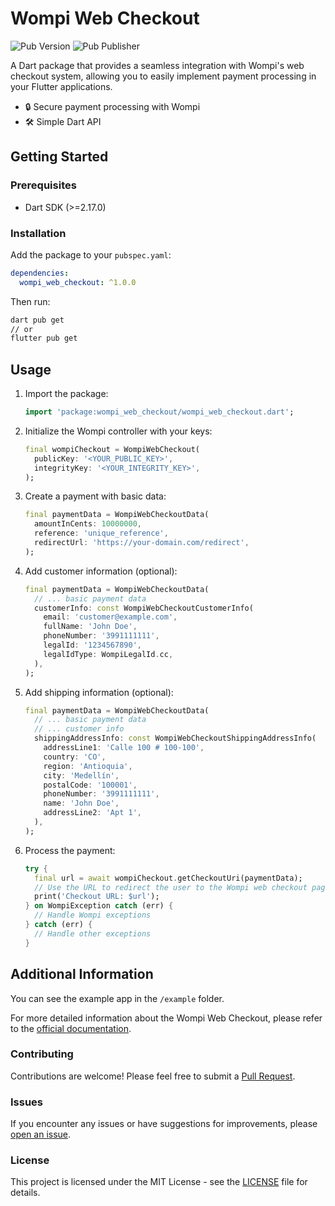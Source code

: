 # Wompi Web Checkout

![Pub Version](https://img.shields.io/pub/v/wompi_web_checkout) ![Pub Publisher](https://img.shields.io/pub/publisher/wompi_web_checkout)

A Dart package that provides a seamless integration with Wompi's web checkout system, allowing you to easily implement payment processing in your Flutter applications.

- 🔒 Secure payment processing with Wompi
- 🛠️ Simple Dart API

## Getting Started

### Prerequisites

- Dart SDK (>=2.17.0)

### Installation

Add the package to your `pubspec.yaml`:

```yaml
dependencies:
  wompi_web_checkout: ^1.0.0
```

Then run:

```bash
dart pub get
// or
flutter pub get
```

## Usage

1. Import the package:

    ```dart
    import 'package:wompi_web_checkout/wompi_web_checkout.dart';
    ```

2. Initialize the Wompi controller with your keys:

    ```dart
    final wompiCheckout = WompiWebCheckout(
      publicKey: '<YOUR_PUBLIC_KEY>',
      integrityKey: '<YOUR_INTEGRITY_KEY>',
    );
    ```

3. Create a payment with basic data:

    ```dart
    final paymentData = WompiWebCheckoutData(
      amountInCents: 10000000,
      reference: 'unique_reference',
      redirectUrl: 'https://your-domain.com/redirect',
    );
    ```

4. Add customer information (optional):

    ```dart
    final paymentData = WompiWebCheckoutData(
      // ... basic payment data
      customerInfo: const WompiWebCheckoutCustomerInfo(
        email: 'customer@example.com',
        fullName: 'John Doe',
        phoneNumber: '3991111111',
        legalId: '1234567890',
        legalIdType: WompiLegalId.cc,
      ),
    );
    ```

5. Add shipping information (optional):

    ```dart
    final paymentData = WompiWebCheckoutData(
      // ... basic payment data
      // ... customer info
      shippingAddressInfo: const WompiWebCheckoutShippingAddressInfo(
        addressLine1: 'Calle 100 # 100-100',
        country: 'CO',
        region: 'Antioquia',
        city: 'Medellín',
        postalCode: '100001',
        phoneNumber: '3991111111',
        name: 'John Doe',
        addressLine2: 'Apt 1',
      ),
    );
    ```

6. Process the payment:

    ```dart
    try {
      final url = await wompiCheckout.getCheckoutUri(paymentData);
      // Use the URL to redirect the user to the Wompi web checkout page
      print('Checkout URL: $url');
    } on WompiException catch (err) {
      // Handle Wompi exceptions
    } catch (err) {
      // Handle other exceptions
    }
    ```

## Additional Information

You can see the example app in the `/example` folder.

For more detailed information about the Wompi Web Checkout, please refer to the [official documentation](https://docs.wompi.co/docs/colombia/widget-checkout-web/#web-checkout/).

### Contributing

Contributions are welcome! Please feel free to submit a [Pull Request](https://github.com/atleugim/wompi_web_checkout/pulls).

### Issues

If you encounter any issues or have suggestions for improvements, please [open an issue](https://github.com/atleugim/wompi_web_checkout/issues).

### License

This project is licensed under the MIT License - see the [LICENSE](LICENSE) file for details.
